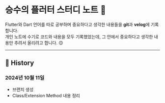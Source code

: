 # 승수의 플러터 스터디 노트 📘

Flutter와 Dart 언어를 따로 공부하며 중요하다고 생각한 내용들을 **git**과 **velog**에 기록합니다.  
개인 노트에 수기로 코드와 내용을 모두 기록했었는데, 그 안에서 중요하다고 생각한 내용만 추려서 올리려고 합니다. 😊

---

## 📝 History

### 2024년 10월 11일
- 브랜치 생성
- Class/Extension Method 내용 정리
